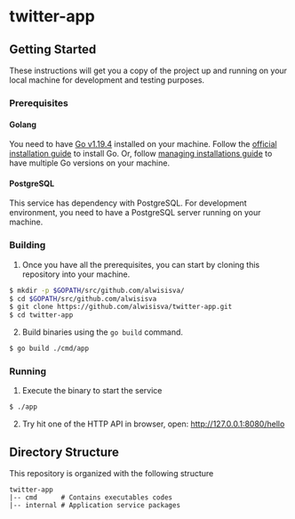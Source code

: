 # twitter-app

## Getting Started

These instructions will get you a copy of the project up and running on your local machine for development and testing purposes.

### Prerequisites

#### Golang

You need to have [Go v1.19.4](https://golang.org/dl/) installed on your machine. Follow the [official installation guide](https://golang.org/doc/install) to install Go. Or, follow [managing installations guide](https://go.dev/doc/manage-install) to have multiple Go versions on your machine.

#### PostgreSQL

This service has dependency with PostgreSQL. For development environment, you need to have a PostgreSQL server running on your machine.

### Building

1. Once you have all the prerequisites, you can start by cloning this repository into your machine.

```sh
$ mkdir -p $GOPATH/src/github.com/alwisisva/
$ cd $GOPATH/src/github.com/alwisisva
$ git clone https://github.com/alwisisva/twitter-app.git
$ cd twitter-app
```

2. Build binaries using the `go build` command.

```sh
$ go build ./cmd/app
```

### Running

1. Execute the binary to start the service

```sh
$ ./app
```

2. Try hit one of the HTTP API in browser, open: http://127.0.0.1:8080/hello

## Directory Structure

This repository is organized with the following structure

```
twitter-app
|-- cmd      # Contains executables codes
|-- internal # Application service packages      
```
